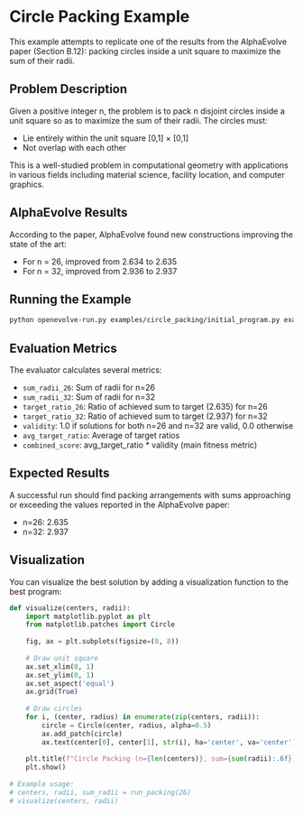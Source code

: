 # Circle Packing Example

This example attempts to replicate one of the results from the AlphaEvolve paper (Section B.12): packing circles inside a unit square to maximize the sum of their radii.

## Problem Description

Given a positive integer n, the problem is to pack n disjoint circles inside a unit square so as to maximize the sum of their radii. The circles must:
- Lie entirely within the unit square [0,1] × [0,1]
- Not overlap with each other

This is a well-studied problem in computational geometry with applications in various fields including material science, facility location, and computer graphics.

## AlphaEvolve Results

According to the paper, AlphaEvolve found new constructions improving the state of the art:
- For n = 26, improved from 2.634 to 2.635
- For n = 32, improved from 2.936 to 2.937

## Running the Example

```bash
python openevolve-run.py examples/circle_packing/initial_program.py examples/circle_packing/evaluator.py --config examples/circle_packing/config.yaml --iterations 100
```

## Evaluation Metrics

The evaluator calculates several metrics:
- `sum_radii_26`: Sum of radii for n=26
- `sum_radii_32`: Sum of radii for n=32
- `target_ratio_26`: Ratio of achieved sum to target (2.635) for n=26
- `target_ratio_32`: Ratio of achieved sum to target (2.937) for n=32
- `validity`: 1.0 if solutions for both n=26 and n=32 are valid, 0.0 otherwise
- `avg_target_ratio`: Average of target ratios
- `combined_score`: avg_target_ratio * validity (main fitness metric)

## Expected Results

A successful run should find packing arrangements with sums approaching or exceeding the values reported in the AlphaEvolve paper:
- n=26: 2.635
- n=32: 2.937

## Visualization

You can visualize the best solution by adding a visualization function to the best program:

```python
def visualize(centers, radii):
    import matplotlib.pyplot as plt
    from matplotlib.patches import Circle
    
    fig, ax = plt.subplots(figsize=(8, 8))
    
    # Draw unit square
    ax.set_xlim(0, 1)
    ax.set_ylim(0, 1)
    ax.set_aspect('equal')
    ax.grid(True)
    
    # Draw circles
    for i, (center, radius) in enumerate(zip(centers, radii)):
        circle = Circle(center, radius, alpha=0.5)
        ax.add_patch(circle)
        ax.text(center[0], center[1], str(i), ha='center', va='center')
    
    plt.title(f"Circle Packing (n={len(centers)}, sum={sum(radii):.6f})")
    plt.show()
    
# Example usage:
# centers, radii, sum_radii = run_packing(26)
# visualize(centers, radii)
```
